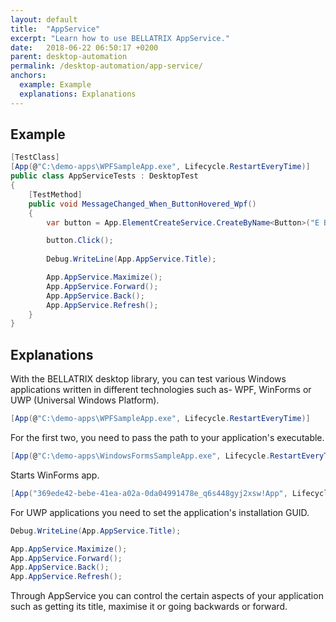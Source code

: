 ```yaml
---
layout: default
title:  "AppService"
excerpt: "Learn how to use BELLATRIX AppService."
date:   2018-06-22 06:50:17 +0200
parent: desktop-automation
permalink: /desktop-automation/app-service/
anchors:
  example: Example
  explanations: Explanations
---
```

Example
-------
```csharp
[TestClass]
[App(@"C:\demo-apps\WPFSampleApp.exe", Lifecycle.RestartEveryTime)]
public class AppServiceTests : DesktopTest
{
    [TestMethod]
    public void MessageChanged_When_ButtonHovered_Wpf()
    {
        var button = App.ElementCreateService.CreateByName<Button>("E Button");

        button.Click();
        
        Debug.WriteLine(App.AppService.Title);

        App.AppService.Maximize();
        App.AppService.Forward();
        App.AppService.Back();
        App.AppService.Refresh();
    }
}
```

Explanations
------------
With the BELLATRIX desktop library, you can test various Windows applications written in different technologies such as- WPF, WinForms or UWP (Universal Windows Platform).
```csharp
[App(@"C:\demo-apps\WPFSampleApp.exe", Lifecycle.RestartEveryTime)]
```
For the first two, you need to pass the path to your application's executable.
```csharp
[App(@"C:\demo-apps\WindowsFormsSampleApp.exe", Lifecycle.RestartEveryTime)] 
```
Starts WinForms app.
```csharp
[App("369ede42-bebe-41ea-a02a-0da04991478e_q6s448gyj2xsw!App", Lifecycle.RestartEveryTime)]
```
For UWP applications you need to set the application's installation GUID.
```csharp
Debug.WriteLine(App.AppService.Title);

App.AppService.Maximize();
App.AppService.Forward();
App.AppService.Back();
App.AppService.Refresh();
```
Through AppService you can control the certain aspects of your application such as getting its title, maximise it or going backwards or forward.